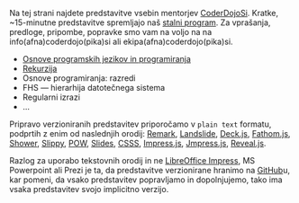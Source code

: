 ---
---

Na tej strani najdete predstavitve vsebin mentorjev
[CoderDojoSi](http://www.coderdojo.si).
Kratke, ~15-minutne predstavitve spremljajo naš
[stalni program](http://course.coderdojo.si).
Za vprašanja, predloge, pripombe, popravke smo vam na voljo na na
info(afna)coderdojo(pika)si ali ekipa(afna)coderdojo(pika)si.

* [Osnove programskih jezikov in programiranja](p/osnove-programskih-jezikov-in-programiranja.html)
* [Rekurzija](p/rekurzija.html)
* Osnove programiranja: razredi
* FHS — hierarhija datotečnega sistema
* Regularni izrazi
* ...

Pripravo verzioniranih predstavitev priporočamo v `plain text` formatu,
podprtih z enim od naslednjih orodij:
[Remark](http://www.remarkjs.com),
[Landslide](https://github.com/adamzap/landslide),
[Deck.js](http://imakewebthings.com/deck.js/),
[Fathom.js](http://markdalgleish.com/projects/fathom/),
[Shower](http://shwr.me),
[Slippy](https://github.com/Seldaek/slippy/),
[POW](http://usepow.com),
[Slides](http://www.briancavalier.com/code/slides/),
[CSSS](http://leaverou.github.io/CSSS/),
[Impress.js](http://bartaz.github.com/impress.js/),
[Jmpress.js](http://jmpressjs.github.io/jmpress.js/),
[Reveal.js](http://lab.hakim.se/reveal-js/).

Razlog za uporabo tekstovnih orodij in ne
[LibreOffice Impress](https://www.libreoffice.org/discover/impress/),
MS Powerpoint ali Prezi je ta, da predstavitve verzionirane hranimo na
[GitHub](https://github.com/CoderDojoSI/slides)u, kar pomeni,
da vsako predstavitev popravljamo in dopolnjujemo, tako ima vsaka
predstavitev svojo implicitno verzijo.
